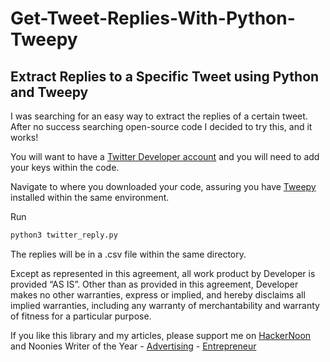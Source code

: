 # Get-Tweet-Replies-With-Python-Tweepy
## Extract Replies to a Specific Tweet using Python and Tweepy

I was searching for an easy way to extract the replies of a certain tweet. After no success searching open-source code I decided to try this, and it works!

You will want to have a [Twitter Developer account](https://developer.twitter.com/) and you will need to add your keys within the code. 

Navigate to where you downloaded your code, assuring you have [Tweepy](https://www.tweepy.org/) installed within the same environment. 

Run

```python
python3 twitter_reply.py
```
The replies will be in a .csv file within the same directory. 

Except as represented in this agreement, all work product by Developer is provided ​“AS IS”. Other than as provided in this agreement, Developer makes no other warranties, express or implied, and hereby disclaims all implied warranties, including any warranty of merchantability and warranty of fitness for a particular purpose.

If you like this library and my articles, please support me on [HackerNoon](https://hackernoon.com/u/nich) and Noonies Writer of the Year - [Advertising](https://noonies.tech/award/hacker-noon-contributor-of-the-year-advertising) - [Entrepreneur](https://noonies.tech/award/hacker-noon-contributor-of-the-year-entrepreneurship)
